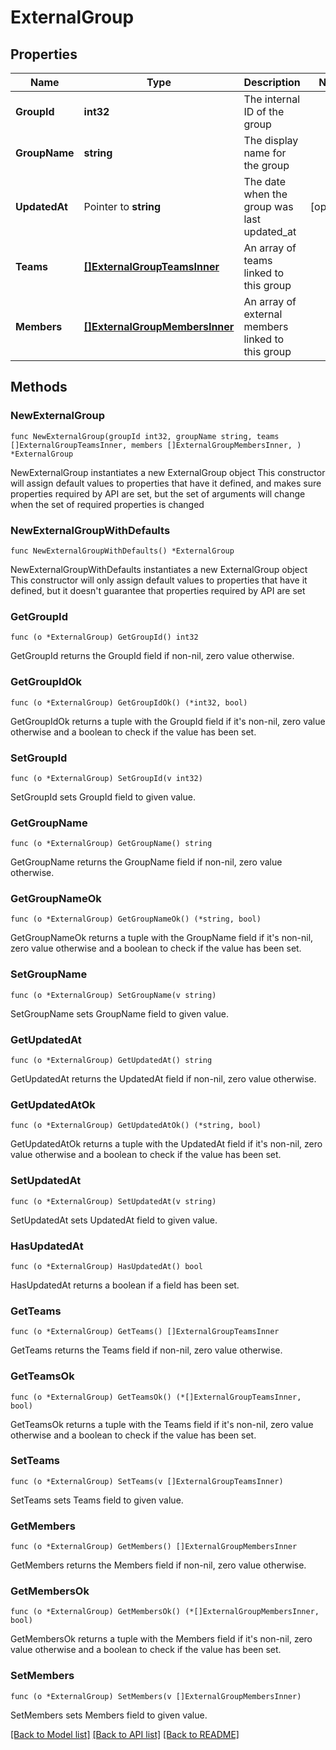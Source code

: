# ExternalGroup

## Properties

Name | Type | Description | Notes
------------ | ------------- | ------------- | -------------
**GroupId** | **int32** | The internal ID of the group | 
**GroupName** | **string** | The display name for the group | 
**UpdatedAt** | Pointer to **string** | The date when the group was last updated_at | [optional] 
**Teams** | [**[]ExternalGroupTeamsInner**](ExternalGroupTeamsInner.md) | An array of teams linked to this group | 
**Members** | [**[]ExternalGroupMembersInner**](ExternalGroupMembersInner.md) | An array of external members linked to this group | 

## Methods

### NewExternalGroup

`func NewExternalGroup(groupId int32, groupName string, teams []ExternalGroupTeamsInner, members []ExternalGroupMembersInner, ) *ExternalGroup`

NewExternalGroup instantiates a new ExternalGroup object
This constructor will assign default values to properties that have it defined,
and makes sure properties required by API are set, but the set of arguments
will change when the set of required properties is changed

### NewExternalGroupWithDefaults

`func NewExternalGroupWithDefaults() *ExternalGroup`

NewExternalGroupWithDefaults instantiates a new ExternalGroup object
This constructor will only assign default values to properties that have it defined,
but it doesn't guarantee that properties required by API are set

### GetGroupId

`func (o *ExternalGroup) GetGroupId() int32`

GetGroupId returns the GroupId field if non-nil, zero value otherwise.

### GetGroupIdOk

`func (o *ExternalGroup) GetGroupIdOk() (*int32, bool)`

GetGroupIdOk returns a tuple with the GroupId field if it's non-nil, zero value otherwise
and a boolean to check if the value has been set.

### SetGroupId

`func (o *ExternalGroup) SetGroupId(v int32)`

SetGroupId sets GroupId field to given value.


### GetGroupName

`func (o *ExternalGroup) GetGroupName() string`

GetGroupName returns the GroupName field if non-nil, zero value otherwise.

### GetGroupNameOk

`func (o *ExternalGroup) GetGroupNameOk() (*string, bool)`

GetGroupNameOk returns a tuple with the GroupName field if it's non-nil, zero value otherwise
and a boolean to check if the value has been set.

### SetGroupName

`func (o *ExternalGroup) SetGroupName(v string)`

SetGroupName sets GroupName field to given value.


### GetUpdatedAt

`func (o *ExternalGroup) GetUpdatedAt() string`

GetUpdatedAt returns the UpdatedAt field if non-nil, zero value otherwise.

### GetUpdatedAtOk

`func (o *ExternalGroup) GetUpdatedAtOk() (*string, bool)`

GetUpdatedAtOk returns a tuple with the UpdatedAt field if it's non-nil, zero value otherwise
and a boolean to check if the value has been set.

### SetUpdatedAt

`func (o *ExternalGroup) SetUpdatedAt(v string)`

SetUpdatedAt sets UpdatedAt field to given value.

### HasUpdatedAt

`func (o *ExternalGroup) HasUpdatedAt() bool`

HasUpdatedAt returns a boolean if a field has been set.

### GetTeams

`func (o *ExternalGroup) GetTeams() []ExternalGroupTeamsInner`

GetTeams returns the Teams field if non-nil, zero value otherwise.

### GetTeamsOk

`func (o *ExternalGroup) GetTeamsOk() (*[]ExternalGroupTeamsInner, bool)`

GetTeamsOk returns a tuple with the Teams field if it's non-nil, zero value otherwise
and a boolean to check if the value has been set.

### SetTeams

`func (o *ExternalGroup) SetTeams(v []ExternalGroupTeamsInner)`

SetTeams sets Teams field to given value.


### GetMembers

`func (o *ExternalGroup) GetMembers() []ExternalGroupMembersInner`

GetMembers returns the Members field if non-nil, zero value otherwise.

### GetMembersOk

`func (o *ExternalGroup) GetMembersOk() (*[]ExternalGroupMembersInner, bool)`

GetMembersOk returns a tuple with the Members field if it's non-nil, zero value otherwise
and a boolean to check if the value has been set.

### SetMembers

`func (o *ExternalGroup) SetMembers(v []ExternalGroupMembersInner)`

SetMembers sets Members field to given value.



[[Back to Model list]](../README.md#documentation-for-models) [[Back to API list]](../README.md#documentation-for-api-endpoints) [[Back to README]](../README.md)


